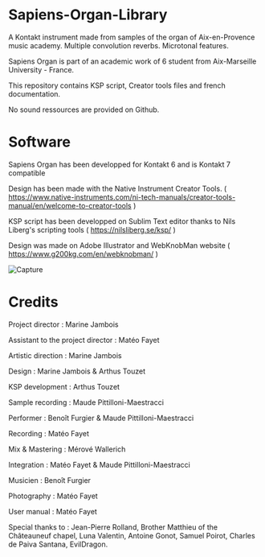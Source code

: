 # Sapiens-Organ-Library

A Kontakt instrument made from samples of the organ of Aix-en-Provence music academy. Multiple convolution reverbs. Microtonal features.

Sapiens Organ is part of an academic work of 6 student from Aix-Marseille University - France.

This repository contains KSP script, Creator tools files and french documentation.

No sound ressources are provided on Github.

# Software

Sapiens Organ has been developped for Kontakt 6 and is Kontakt 7 compatible

Design has been made with the Native Instrument Creator Tools.
( https://www.native-instruments.com/ni-tech-manuals/creator-tools-manual/en/welcome-to-creator-tools )

KSP script has been developped on Sublim Text editor thanks to Nils Liberg's scripting tools ( https://nilsliberg.se/ksp/ )

Design was made on Adobe Illustrator and WebKnobMan website ( https://www.g200kg.com/en/webknobman/ )

![Capture](https://github.com/SuhtrA/Sapiens-Organ-Library/assets/106975406/a9e6c2fa-1cdc-4daa-9379-f5d2b979c997)


# Credits 

Project director : Marine Jambois

Assistant to the project director : Matéo Fayet

Artistic direction : Marine Jambois

Design : Marine Jambois & Arthus Touzet 

KSP development : Arthus Touzet

Sample recording : Maude Pittilloni-Maestracci

Performer : Benoît Furgier & Maude Pittilloni-Maestracci 

Recording : Matéo Fayet

Mix & Mastering : Mérové Wallerich

Integration : Matéo Fayet & Maude Pittilloni-Maestracci

Musicien : Benoît Furgier

Photography : Matéo Fayet

User manual : Matéo Fayet

Special thanks to : Jean-Pierre Rolland, Brother Matthieu of the Châteauneuf chapel, Luna Valentin, Antoine Gonot, Samuel Poirot, Charles de Paiva Santana, EvilDragon.
